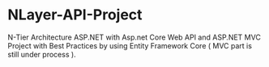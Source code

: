# NLayer-API-Project

N-Tier Architecture ASP.NET with Asp.net Core Web API and ASP.NET MVC Project with Best Practices by using Entity Framework Core ( MVC part is still under process ).

